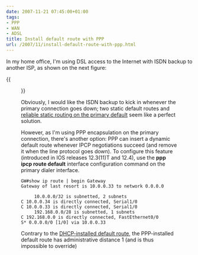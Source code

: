 ```yaml
---
date: 2007-11-21 07:45:00+01:00
tags:
- PPP
- WAN
- ADSL
title: Install default route with PPP
url: /2007/11/install-default-route-with-ppp.html
---
```

In my home office, I\'m using DSL access to the Internet with ISDN backup to another ISP, as shown on the next figure:

{{<figure src="/2007/11/homeSetup.jpg">}}

Obviously, I would like the ISDN backup to kick in whenever the primary connection goes down; two static default routes and [reliable static routing on the primary default](https://blog.ipspace.net/2007/02/reliable-static-routing.html) seem like a perfect solution.
<!--more-->
However, as I\'m using PPP encapsulation on the primary connection, there\'s another option: PPP can insert a dynamic default route whenever IPCP negotiations succeed (and remove it when the line protocol goes down). To configure this feature (introduced in IOS releases 12.3(11)T and 12.4), use the **ppp ipcp route default** interface configuration command on the primary dialer interface.

``` {.code}
GW#show ip route | begin Gateway
Gateway of last resort is 10.0.0.33 to network 0.0.0.0
 
     10.0.0.0/32 is subnetted, 2 subnets
C 10.0.0.34 is directly connected, Serial1/0
C 10.0.0.33 is directly connected, Serial1/0
     192.168.0.0/28 is subnetted, 1 subnets
C 192.168.0.0 is directly connected, FastEthernet0/0
S* 0.0.0.0/0 [1/0] via 10.0.0.33
```

Contrary to the [DHCP-installed default route](https://blog.ipspace.net/2007/06/dhcp-response-sets-default-route.html), the PPP-installed default route has administrative distance 1 (and is thus impossible to override)
